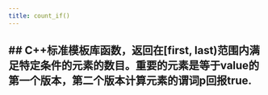 ```yaml
---
title: count_if()
---
```


## ## C++标准模板库函数，返回在[first, last)范围内满足特定条件的元素的数目。重要的元素是等于value的第一个版本，第二个版本计算元素的谓词p回报true.
